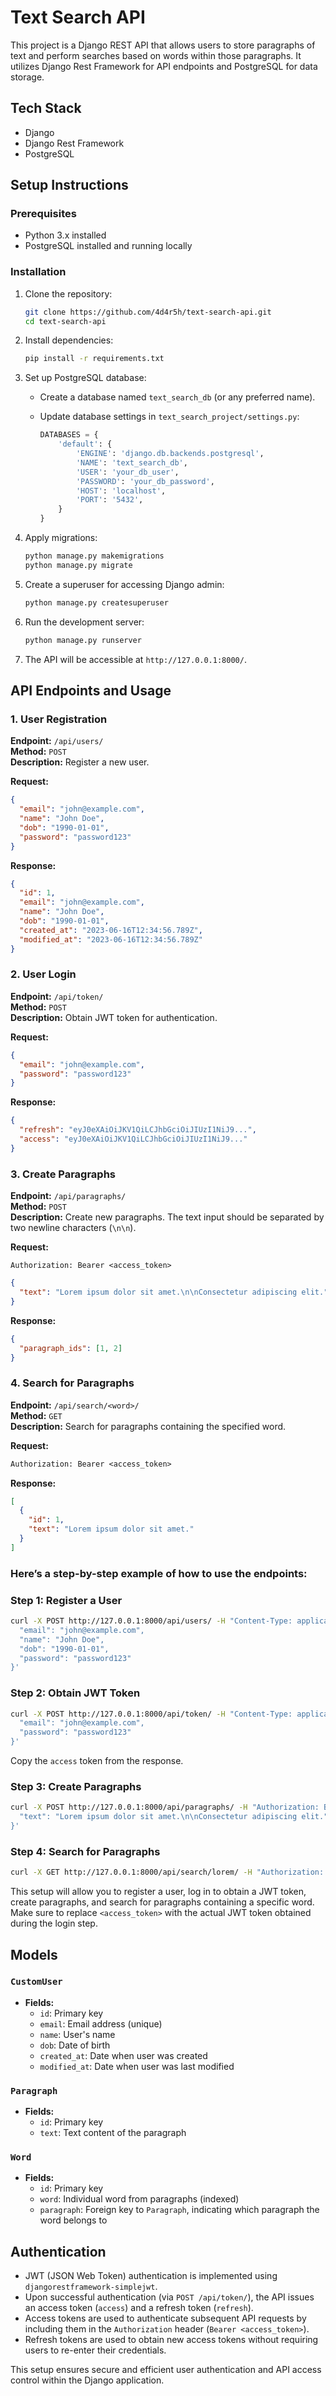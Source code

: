 # Text Search API

This project is a Django REST API that allows users to store paragraphs of text and perform searches based on words within those paragraphs. It utilizes Django Rest Framework for API endpoints and PostgreSQL for data storage.

## Tech Stack

- Django
- Django Rest Framework
- PostgreSQL

## Setup Instructions

### Prerequisites

- Python 3.x installed
- PostgreSQL installed and running locally

### Installation

1. Clone the repository:

   ```bash
   git clone https://github.com/4d4r5h/text-search-api.git
   cd text-search-api
   ```

2. Install dependencies:

   ```bash
   pip install -r requirements.txt
   ```

3. Set up PostgreSQL database:

   - Create a database named `text_search_db` (or any preferred name).
   - Update database settings in `text_search_project/settings.py`:

     ```python
     DATABASES = {
         'default': {
             'ENGINE': 'django.db.backends.postgresql',
             'NAME': 'text_search_db',
             'USER': 'your_db_user',
             'PASSWORD': 'your_db_password',
             'HOST': 'localhost',
             'PORT': '5432',
         }
     }
     ```

4. Apply migrations:

   ```bash
   python manage.py makemigrations
   python manage.py migrate
   ```

5. Create a superuser for accessing Django admin:

   ```bash
   python manage.py createsuperuser
   ```

6. Run the development server:

   ```bash
   python manage.py runserver
   ```

7. The API will be accessible at `http://127.0.0.1:8000/`.

## API Endpoints and Usage

### 1. User Registration

**Endpoint:** `/api/users/`  
**Method:** `POST`  
**Description:** Register a new user.

**Request:**

```json
{
  "email": "john@example.com",
  "name": "John Doe",
  "dob": "1990-01-01",
  "password": "password123"
}
```

**Response:**

```json
{
  "id": 1,
  "email": "john@example.com",
  "name": "John Doe",
  "dob": "1990-01-01",
  "created_at": "2023-06-16T12:34:56.789Z",
  "modified_at": "2023-06-16T12:34:56.789Z"
}
```

### 2. User Login

**Endpoint:** `/api/token/`  
**Method:** `POST`  
**Description:** Obtain JWT token for authentication.

**Request:**

```json
{
  "email": "john@example.com",
  "password": "password123"
}
```

**Response:**

```json
{
  "refresh": "eyJ0eXAiOiJKV1QiLCJhbGciOiJIUzI1NiJ9...",
  "access": "eyJ0eXAiOiJKV1QiLCJhbGciOiJIUzI1NiJ9..."
}
```

### 3. Create Paragraphs

**Endpoint:** `/api/paragraphs/`  
**Method:** `POST`  
**Description:** Create new paragraphs. The text input should be separated by two newline characters (`\n\n`).

**Request:**

```text
Authorization: Bearer <access_token>
```

```json
{
  "text": "Lorem ipsum dolor sit amet.\n\nConsectetur adipiscing elit."
}
```

**Response:**

```json
{
  "paragraph_ids": [1, 2]
}
```

### 4. Search for Paragraphs

**Endpoint:** `/api/search/<word>/`  
**Method:** `GET`  
**Description:** Search for paragraphs containing the specified word.

**Request:**

```txt
Authorization: Bearer <access_token>
```

**Response:**

```json
[
  {
    "id": 1,
    "text": "Lorem ipsum dolor sit amet."
  }
]
```

### Here’s a step-by-step example of how to use the endpoints:

### Step 1: Register a User

```bash
curl -X POST http://127.0.0.1:8000/api/users/ -H "Content-Type: application/json" -d '{
  "email": "john@example.com",
  "name": "John Doe",
  "dob": "1990-01-01",
  "password": "password123"
}'
```

### Step 2: Obtain JWT Token

```bash
curl -X POST http://127.0.0.1:8000/api/token/ -H "Content-Type: application/json" -d '{
  "email": "john@example.com",
  "password": "password123"
}'
```

Copy the `access` token from the response.

### Step 3: Create Paragraphs

```bash
curl -X POST http://127.0.0.1:8000/api/paragraphs/ -H "Authorization: Bearer <access_token>" -H "Content-Type: application/json" -d '{
  "text": "Lorem ipsum dolor sit amet.\n\nConsectetur adipiscing elit."
}'
```

### Step 4: Search for Paragraphs

```bash
curl -X GET http://127.0.0.1:8000/api/search/lorem/ -H "Authorization: Bearer <access_token>"
```

This setup will allow you to register a user, log in to obtain a JWT token, create paragraphs, and search for paragraphs containing a specific word. Make sure to replace `<access_token>` with the actual JWT token obtained during the login step.

## Models

### `CustomUser`

- **Fields:**
  - `id`: Primary key
  - `email`: Email address (unique)
  - `name`: User's name
  - `dob`: Date of birth
  - `created_at`: Date when user was created
  - `modified_at`: Date when user was last modified

### `Paragraph`

- **Fields:**
  - `id`: Primary key
  - `text`: Text content of the paragraph

### `Word`

- **Fields:**
  - `id`: Primary key
  - `word`: Individual word from paragraphs (indexed)
  - `paragraph`: Foreign key to `Paragraph`, indicating which paragraph the word belongs to

## Authentication

- JWT (JSON Web Token) authentication is implemented using `djangorestframework-simplejwt`.
- Upon successful authentication (via `POST /api/token/`), the API issues an access token (`access`) and a refresh token (`refresh`).
- Access tokens are used to authenticate subsequent API requests by including them in the `Authorization` header (`Bearer <access_token>`).
- Refresh tokens are used to obtain new access tokens without requiring users to re-enter their credentials.

This setup ensures secure and efficient user authentication and API access control within the Django application.
